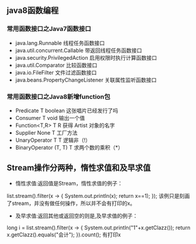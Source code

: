 java8函数编程
---
### 常用函数接口之Java7函数接口
+ java.lang.Runnable 线程任务函数接口
+ java.util.concurrent.Callable 带返回线程任务函数接口
+ java.security.PrivilegedAction 启用权限时执行计算函数接口
+ java.util.Comparator 比较函数接口
+ java.io.FileFilter 文件过滤函数接口
+ java.beans.PropertyChangeListener 关联属性监听函数接口
### 常用函数接口之Java8新增function包
+ Predicate<T> T boolean 这张唱片已经发行了吗
+ Consumer<T> T void 输出一个值
+ Function<T,R> T R 获得 Artist 对象的名字
+ Supplier<T> None T 工厂方法
+ UnaryOperator<T> T T 逻辑非（!）
+ BinaryOperator<T> (T, T) T 求两个数的乘积（*）

Stream操作分两种，惰性求值和及早求值
---
+ 惰性求值:返回值是Stream，惰性求值的例子：

list.stream().filter(x -> {
    System.out.println(x);
    return x==1);
});
该例只是刻画了stream，并没有做任何操作，所以并不会有打印的x。

+ 及早求值:返回其他或返回空的则是,及早求值的例子：

long i = list.stream().filter(x -> {
    System.out.println("1"+x.getClazz());
    return x.getClazz().equals("会计");
}).count();
有打印x
